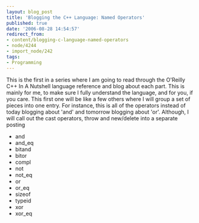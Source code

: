 ```yaml
---
layout: blog_post
title: 'Blogging the C++ Language: Named Operators'
published: true
date: '2006-08-28 14:54:57'
redirect_from:
- content/blogging-c-language-named-operators
- node/4244
- import_node/242
tags:
- Programming
---
```


This is the first in a series where I am going to read through the O'Reilly C++ In A Nutshell language reference and blog about each part. This is mainly for me, to make sure I fully understand the language, and for you, if you care. This first one will be like a few others where I will group a set of pieces into one entry. For instance, this is all of the operators instead of today blogging about 'and' and tomorrow blogging about 'or'. Although, I will call out the cast operators, throw and new/delete into a separate posting

-   and
-   and_eq
-   bitand
-   bitor
-   compl
-   not
-   not_eq
-   or
-   or_eq
-   sizeof
-   typeid
-   xor
-   xor_eq


